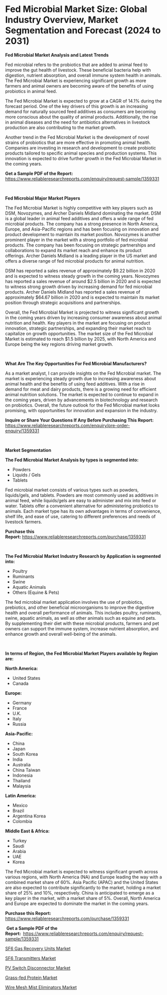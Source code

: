 <p><h1>Fed Microbial Market Size: Global Industry Overview, Market Segmentation and Forecast (2024 to 2031)</h1></p><p><strong>Fed Microbial Market Analysis and Latest Trends</strong></p>
<p><p>Fed microbial refers to the probiotics that are added to animal feed to improve the gut health of livestock. These beneficial bacteria help with digestion, nutrient absorption, and overall immune system health in animals. The Fed Microbial Market is experiencing significant growth as more farmers and animal owners are becoming aware of the benefits of using probiotics in animal feed.</p><p>The Fed Microbial Market is expected to grow at a CAGR of 14.1% during the forecast period. One of the key drivers of this growth is an increasing demand for naturally sourced feed additives as consumers are becoming more conscious about the quality of animal products. Additionally, the rise in animal diseases and the need for antibiotics alternatives in livestock production are also contributing to the market growth.</p><p>Another trend in the Fed Microbial Market is the development of novel strains of probiotics that are more effective in promoting animal health. Companies are investing in research and development to create probiotic products tailored to specific animal species and production systems. This innovation is expected to drive further growth in the Fed Microbial Market in the coming years.</p></p>
<p><strong>Get a Sample PDF of the Report:&nbsp;</strong> <a href="https://www.reliableresearchreports.com/enquiry/request-sample/1359331">https://www.reliableresearchreports.com/enquiry/request-sample/1359331</a></p>
<p>&nbsp;</p>
<p><strong>Fed Microbial Major Market Players</strong></p>
<p><p>The Fed Microbial Market is highly competitive with key players such as DSM, Novozymes, and Archer Daniels Midland dominating the market. DSM is a global leader in animal feed additives and offers a wide range of fed microbial products. The company has a strong presence in North America, Europe, and Asia-Pacific regions and has been focusing on innovation and product development to maintain its market position. Novozymes is another prominent player in the market with a strong portfolio of fed microbial products. The company has been focusing on strategic partnerships and collaborations to expand its market reach and enhance its product offerings. Archer Daniels Midland is a leading player in the US market and offers a diverse range of fed microbial products for animal nutrition.</p><p>DSM has reported a sales revenue of approximately $9.22 billion in 2020 and is expected to witness steady growth in the coming years. Novozymes has reported a sales revenue of around $2.5 billion in 2020 and is expected to witness strong growth driven by increasing demand for fed microbial products. Archer Daniels Midland has reported a sales revenue of approximately $64.67 billion in 2020 and is expected to maintain its market position through strategic acquisitions and partnerships.</p><p>Overall, the Fed Microbial Market is projected to witness significant growth in the coming years driven by increasing consumer awareness about animal nutrition and health. Key players in the market are focusing on product innovation, strategic partnerships, and expanding their market reach to capitalize on growth opportunities. The market size of the Fed Microbial Market is estimated to reach $1.5 billion by 2025, with North America and Europe being the key regions driving market growth.</p></p>
<p>&nbsp;</p>
<p><strong>What Are The Key Opportunities For Fed Microbial Manufacturers?</strong></p>
<p><p>As a market analyst, I can provide insights on the Fed Microbial market. The market is experiencing steady growth due to increasing awareness about animal health and the benefits of using feed additives. With a rise in demand for meat and dairy products, there is a growing need for efficient animal nutrition solutions. The market is expected to continue to expand in the coming years, driven by advancements in biotechnology and research on probiotics. Overall, the future outlook for the Fed Microbial market looks promising, with opportunities for innovation and expansion in the industry.</p></p>
<p><strong>Inquire or Share Your Questions If Any Before Purchasing This Report:</strong> <a href="https://www.reliableresearchreports.com/enquiry/pre-order-enquiry/1359331">https://www.reliableresearchreports.com/enquiry/pre-order-enquiry/1359331</a></p>
<p>&nbsp;</p>
<p><strong>Market Segmentation</strong></p>
<p><strong>The Fed Microbial Market Analysis by types is segmented into:</strong></p>
<p><ul><li>Powders</li><li>Liquids / Gels</li><li>Tablets</li></ul></p>
<p><p>Fed microbial market consists of various types such as powders, liquids/gels, and tablets. Powders are most commonly used as additives in animal feed, while liquids/gels are easy to administer and mix into feed or water. Tablets offer a convenient alternative for administering probiotics to animals. Each market type has its own advantages in terms of convenience, shelf life, and ease of use, catering to different preferences and needs of livestock farmers.</p></p>
<p><strong>Purchase this Report:&nbsp;</strong><a href="https://www.reliableresearchreports.com/purchase/1359331">https://www.reliableresearchreports.com/purchase/1359331</a></p>
<p>&nbsp;</p>
<p><strong>The Fed Microbial Market Industry Research by Application is segmented into:</strong></p>
<p><ul><li>Poultry</li><li>Ruminants</li><li>Swine</li><li>Aquatic Animals</li><li>Others (Equine & Pets)</li></ul></p>
<p><p>The fed microbial market application involves the use of probiotics, prebiotics, and other beneficial microorganisms to improve the digestive health and overall performance of animals. This includes poultry, ruminants, swine, aquatic animals, as well as other animals such as equine and pets. By supplementing their diet with these microbial products, farmers and pet owners can support the immune system, increase nutrient absorption, and enhance growth and overall well-being of the animals.</p></p>
<p>&nbsp;</p>
<p><strong>In terms of Region, the Fed Microbial Market Players available by Region are:</strong></p>
<p>
    <p> <strong> North America: </strong>
        <ul>
            <li>United States</li>
            <li>Canada</li>
        </ul>
        </p> 
    <p> <strong> Europe: </strong>
        <ul>
            <li>Germany</li>
            <li>France</li>
            <li>U.K.</li>
            <li>Italy</li>
            <li>Russia</li>
        </ul>
        </p> 
    <p> <strong> Asia-Pacific: </strong>
        <ul>
            <li>China</li>
            <li>Japan</li>
            <li>South Korea</li>
            <li>India</li>
            <li>Australia</li>
            <li>China Taiwan</li>
            <li>Indonesia</li>
            <li>Thailand</li>
            <li>Malaysia</li>
        </ul>
        </p> 
    <p> <strong> Latin America: </strong>
        <ul>
            <li>Mexico</li>
            <li>Brazil</li>
            <li>Argentina Korea</li>
            <li>Colombia</li>
        </ul>
        </p> 
    <p> <strong> Middle East & Africa: </strong>
        <ul>
            <li>Turkey</li>
            <li>Saudi</li>
            <li>Arabia</li>
            <li>UAE</li>
            <li>Korea</li>
        </ul>
    </p>
    </p>
<p><p>The Fed Microbial market is expected to witness significant growth across various regions, with North America (NA) and Europe leading the way with a combined market share of 60%. Asia Pacific (APAC) and the United States are also expected to contribute significantly to the market, holding a market share of 25% and 10%, respectively. China is anticipated to emerge as a key player in the market, with a market share of 5%. Overall, North America and Europe are expected to dominate the market in the coming years.</p></p>
<p><strong>Purchase this Report: </strong><a href="https://www.reliableresearchreports.com/purchase/1359331">https://www.reliableresearchreports.com/purchase/1359331</a></p>
<p>&nbsp;<strong>Get a Sample PDF of the Report:&nbsp;&nbsp;</strong><a href="https://www.reliableresearchreports.com/enquiry/request-sample/1359331">https://www.reliableresearchreports.com/enquiry/request-sample/1359331</a></p>
<p><strong></strong></p>
<p><p><a href="https://issuu.com/reportprime-2/docs/sf6-gas-recovery-units-market-size-2030.pptx">SF6 Gas Recovery Units Market</a></p><p><a href="https://issuu.com/reportprime-2/docs/sf6-transmitters-market-size-2030.pptx">SF6 Transmitters Market</a></p><p><a href="https://medium.com/@verniemorar2022/pv-switch-disconnector-market-exploring-market-share-market-trends-and-future-growth-0118a1041791">PV Switch Disconnector Market</a></p><p><a href="https://github.com/mabutironaldo/Market-Research-Report-List-3/blob/main/grass-fed-protein-market.md">Grass-fed Protein Market</a></p><p><a href="https://medium.com/@verniemorar2022/wire-mesh-mist-eliminators-market-analysis-and-sze-forecasted-for-period-from-2024-to-2031-c752b7971057">Wire Mesh Mist Eliminators Market</a></p></p>